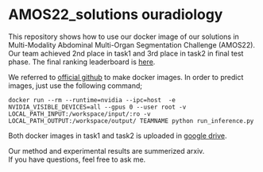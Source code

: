# AMOS22_solutions ouradiology


This repository shows how to use our docker image of our solutions in Multi-Modality Abdominal Multi-Organ Segmentation Challenge (AMOS22).
Our team achieved 2nd place in task1 and 3rd place in task2 in final test phase. The final ranking leaderboard is [here](!https://amos22.grand-challenge.org/final-ranking/).

We referred to [official github](!https://github.com/JiYuanFeng/AMOS/tree/docker) to make docker images. In order to predict images, just use the following command;

```
docker run --rm --runtime=nvidia --ipc=host  -e NVIDIA_VISIBLE_DEVICES=all --gpus 0 --user root -v LOCAL_PATH_INPUT:/workspace/input/:ro -v LOCAL_PATH_OUTPUT:/workspace/output/ TEAMNAME python run_inference.py
```

Both docker images in task1 and task2 is uploaded in [google drive](!https://drive.google.com/drive/folders/1plS5nNRIF2fNZm-BxjiTckF9JNFEUbp8?usp=sharing).

Our method and experimental results are summerized arxiv.  
If you have questions, feel free to ask me.
